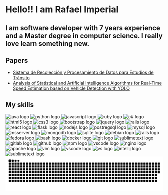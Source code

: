 # Hello!! I am Rafael Imperial

## I am software developer with 7 years experience and a Master degree in computer science. I really love learn something new.

## Papers

- [Sistema de Recolección y Procesamiento de Datos para Estudios de Tránsito](http://computo.fismat.umich.mx/smcc/ENC2021_CLQ.pdf#page=39)
- [Analysis of Statistical and Artificial Intelligence Algorithms for Real-Time Speed Estimation based on Vehicle Detection with YOLO](https://www.mdpi.com/2076-3417/12/6/2907)


## My skills

<div align="left">

  <!-- Languages -->
  <img src="https://cdn.jsdelivr.net/gh/devicons/devicon/icons/java/java-original.svg" height="40" width="52" alt="java logo"  />
  <img src="https://cdn.jsdelivr.net/gh/devicons/devicon/icons/python/python-original.svg" height="40" width="52" alt="python logo"  />
  <img src="https://cdn.jsdelivr.net/gh/devicons/devicon/icons/javascript/javascript-original.svg" height="40" width="52" alt="javascript logo"  />
  <img src="https://cdn.jsdelivr.net/gh/devicons/devicon/icons/ruby/ruby-original.svg" height="40" width="52" alt="ruby logo"  />
  <img src="https://cdn.jsdelivr.net/gh/devicons/devicon/icons/csharp/csharp-original.svg" height="40" width="52" alt="c# logo"/>

  <!-- Web Basic -->
  <img src="https://cdn.jsdelivr.net/gh/devicons/devicon/icons/html5/html5-original.svg" height="40" width="52" alt="html5 logo"  />
  <img src="https://cdn.jsdelivr.net/gh/devicons/devicon/icons/css3/css3-original.svg" height="40" width="52" alt="css3 logo"  />
  <img src="https://cdn.jsdelivr.net/gh/devicons/devicon/icons/bootstrap/bootstrap-original.svg" height="40" width="52" alt="bootstrap logo"  />
  <img src="https://cdn.jsdelivr.net/gh/devicons/devicon/icons/jquery/jquery-original.svg" height="40" width="52" alt="jquery logo"/>

  <!-- Web Frameworks -->
  <img src="https://cdn.jsdelivr.net/gh/devicons/devicon/icons/rails/rails-original-wordmark.svg" height="40" width="52" alt="rails logo"/>
  <img src="https://cdn.jsdelivr.net/gh/devicons/devicon/icons/react/react-original.svg" height="40" width="52" alt="react logo"  />
  <img src="https://cdn.jsdelivr.net/gh/devicons/devicon/icons/flask/flask-original.svg" height="40" width="52" alt="flask logo"/>
  <img src="https://cdn.jsdelivr.net/gh/devicons/devicon/icons/nodejs/nodejs-original.svg" height="40" width="52" alt="nodejs logo"  />

  <!-- Databases -->
  <img src="https://cdn.jsdelivr.net/gh/devicons/devicon/icons/postgresql/postgresql-original.svg" height="40" width="52" alt="postregsql logo"/>
  <img src="https://cdn.jsdelivr.net/gh/devicons/devicon/icons/mysql/mysql-original.svg" height="40" width="52" alt="mysql logo"  />
  <img src="https://cdn.jsdelivr.net/gh/devicons/devicon/icons/microsoftsqlserver/microsoftsqlserver-plain.svg" height="40" width="52" alt="msserver logo"/>
  <img src="https://cdn.jsdelivr.net/gh/devicons/devicon/icons/mongodb/mongodb-original.svg" height="40" width="52" alt="mongodb logo"  />
  <img src="https://cdn.jsdelivr.net/gh/devicons/devicon/icons/sqlite/sqlite-original.svg" height="40" width="52" alt="sqlite logo"/>

  <!-- Linux Distros -->
  <img src="https://cdn.jsdelivr.net/gh/devicons/devicon/icons/debian/debian-original.svg" height="40" width="52" alt="debian logo"/>
  <img src="https://cdn.jsdelivr.net/gh/devicons/devicon/icons/ubuntu/ubuntu-plain.svg" height="40" width="52" h="52" alt="rails logo"/>
  <img src="https://cdn.jsdelivr.net/gh/devicons/devicon/icons/fedora/fedora-original.svg" height="40" width="52" alt="fedora logo"/>    
  <!-- Command line -->
  <img src="https://cdn.jsdelivr.net/gh/devicons/devicon/icons/bash/bash-original.svg" height="40" width="52" alt="bash logo"  />
  <!-- Containers -->
  <img src="https://cdn.jsdelivr.net/gh/devicons/devicon/icons/docker/docker-original.svg" height="40" width="52" alt="docker logo"/>

  <!-- Version managers -->
  <img src="https://cdn.jsdelivr.net/gh/devicons/devicon/icons/git/git-original.svg" height="40" width="52" alt="git logo"/>
  <img src="https://www.sublimemerge.com/images/logo.svg" height="40" width="52" alt="sublimetext logo" />
  <img src="https://cdn.jsdelivr.net/gh/devicons/devicon/icons/gitlab/gitlab-original.svg" height="40" width="52" alt="gitlab logo"/>
  <img src="https://cdn.jsdelivr.net/gh/devicons/devicon/icons/github/github-original.svg" height="40" width="52" alt="github logo"/>

  <!-- Node packages managers -->
  <img src="https://cdn.jsdelivr.net/gh/devicons/devicon/icons/npm/npm-original-wordmark.svg" height="40" width="52" alt="npm logo"/>
  <img src="https://cdn.jsdelivr.net/gh/devicons/devicon/icons/yarn/yarn-original.svg" height="40" width="52" alt="vscode logo"/>

   <!-- Web Servers -->
  <img src="https://cdn.jsdelivr.net/gh/devicons/devicon/icons/nginx/nginx-original.svg" height="40" width="52" alt="nginx logo"/>
  <img src="https://cdn.jsdelivr.net/gh/devicons/devicon/icons/apache/apache-original.svg" height="40" width="52" alt="apache logo"/>
          
  <!-- IDEs -->
  <img src="https://cdn.jsdelivr.net/gh/devicons/devicon/icons/vim/vim-original.svg" height="40" width="52" alt="vim logo"/>
  <img src="https://cdn.jsdelivr.net/gh/devicons/devicon/icons/vscode/vscode-original.svg" height="40" width="52" alt="vscode logo"/>
  <img src="https://cdn.jsdelivr.net/gh/devicons/devicon/icons/visualstudio/visualstudio-plain.svg" height="40" width="52" alt="vs logo"/>
  <img src="https://cdn.jsdelivr.net/gh/devicons/devicon/icons/intellij/intellij-original.svg" height="40" width="52" alt="intellij logo"/>
  <img src="https://www.sublimetext.com/images/logo.svg" height="40" width="52" alt="sublimetext logo" />
  
</div>

<img src="https://raw.githubusercontent.com/TheLastImperial/TheLastImperial/output/snake.svg" alt="Snake animation" />
